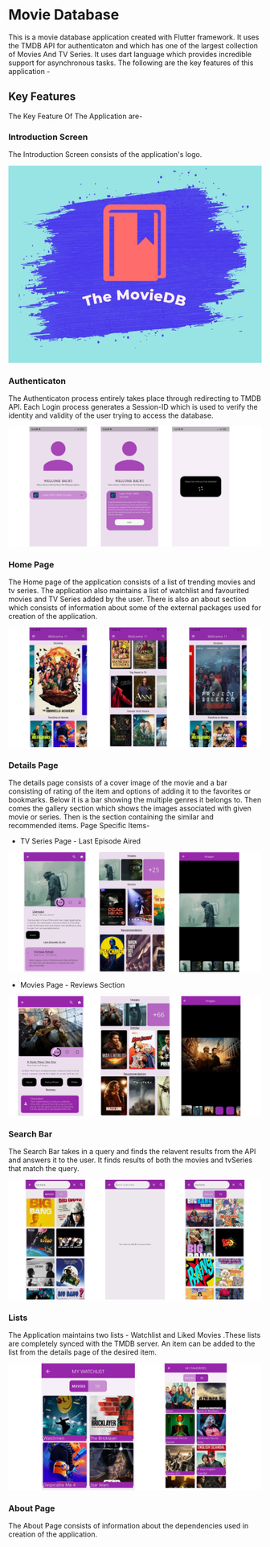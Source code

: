 # Movie Database
This is a movie database application created with Flutter framework. It uses the TMDB API for authenticaton and which has one of the largest collection of Movies And TV Series. It uses dart language which provides incredible support for asynchronous tasks. The following are the key features of this application - 
## Key Features
The Key Feature Of The Application are-
### Introduction Screen
The Introduction Screen consists of the application's logo.

![1](https://github.com/singhakshitraj/MoviesData/blob/master/lib/new-images/splash.png?raw=true)

### Authenticaton
The Authenticaton process entirely takes place through redirecting to TMDB API.
Each Login process generates a Session-ID which is used to verify the identity and validity of the user trying to access the database. 

![2](https://github.com/singhakshitraj/MoviesData/blob/master/lib/new-images/auth.png?raw=true)

### Home Page
The Home page of the application consists of a list of trending movies and tv series. The application also maintains a list of watchlist and favourited movies and TV Series added by the user. There is also an about section which consists of information about some of the external packages used for creation of the application.

![5](https://github.com/singhakshitraj/MoviesData/blob/master/lib/new-images/home.png?raw=true)

### Details Page
The details page consists of a cover image of the movie and a bar consisting of rating of the item and options of adding it to the favorites or bookmarks. Below it is a bar showing the multiple genres it belongs to. Then comes the gallery section which shows the images associated with given movie or series. Then is the section containing the similar and recommended items. Page Specific Items-
* TV Series Page - Last Episode Aired

![8](https://github.com/singhakshitraj/MoviesData/blob/master/lib/new-images/tv-detail.png?raw=true)

* Movies Page - Reviews Section

![11](https://github.com/singhakshitraj/MoviesData/blob/master/lib/new-images/movie-detail.png?raw=true)

### Search Bar
The Search Bar takes in a query and finds the relavent results from the API and answers it to the user. It finds results of both the movies and tvSeries that match the query.

![14](https://github.com/singhakshitraj/MoviesData/blob/master/lib/new-images/search.png?raw=true)

### Lists
The Application maintains two lists - Watchlist and Liked Movies .These lists are completely synced with the TMDB server. An item can be added to the list from the details page of the desired item.

![17](https://github.com/singhakshitraj/MoviesData/blob/master/lib/new-images/lists.png?raw=true)

### About Page
The About Page consists of information about the dependencies used in creation of the application.